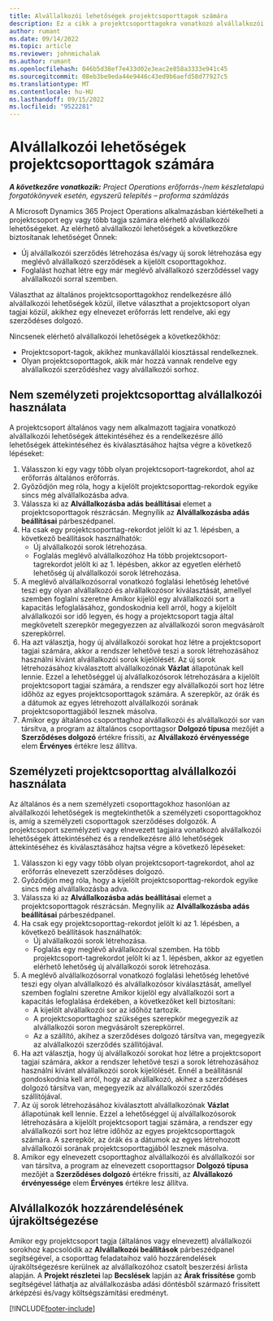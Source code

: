```yaml
---
title: Alvállalkozói lehetőségek projektcsoporttagok számára
description: Ez a cikk a projektcsoporttagokra vonatkozó alvállalkozói lehetőségeket ismerteti a Microsoft Dynamics 365 Project Operations alkalmazásban.
author: rumant
ms.date: 09/14/2022
ms.topic: article
ms.reviewer: johnmichalak
ms.author: rumant
ms.openlocfilehash: 046b5d38ef7e433d02e3eac2e858a3333e941c45
ms.sourcegitcommit: 08eb3be9eda44e9446c43ed9b6aefd58d77927c5
ms.translationtype: MT
ms.contentlocale: hu-HU
ms.lasthandoff: 09/15/2022
ms.locfileid: "9522281"
---
```

# <a name="subcontracting-options-for-project-team-members"></a>Alvállalkozói lehetőségek projektcsoporttagok számára

_**A következőre vonatkozik:** Project Operations erőforrás-/nem készletalapú forgatókönyvek esetén, egyszerű telepítés – proforma számlázás_

A Microsoft Dynamics 365 Project Operations alkalmazásban kiértékelheti a projektcsoport egy vagy több tagja számára elérhető alvállalkozói lehetőségeket. Az elérhető alvállalkozói lehetőségek a következőkre biztosítanak lehetőséget Önnek:

- Új alvállalkozói szerződés létrehozása és/vagy új sorok létrehozása egy meglévő alvállalkozó szerződések a kijelölt csoporttagokhoz. 
- Foglalást hozhat létre egy már meglévő alvállalkozó szerződéssel vagy alvállalkozói sorral szemben. 

Választhat az általános projektcsoporttagokhoz rendelkezésre álló alvállalkozói lehetőségek közül, illetve választhat a projektcsoport olyan tagjai közül, akikhez egy elnevezet erőforrás lett rendelve, aki egy szerződéses dolgozó. 

Nincsenek elérhető alvállalkozói lehetőségek a következőkhöz:

- Projektcsoport-tagok, akikhez munkavállalói kiosztással rendelkeznek. 
- Olyan projektcsoporttagok, akik már hozzá vannak rendelve egy alvállalkozói szerződéshez vagy alvállalkozói sorhoz. 

## <a name="subcontracting-an-unstaffed-project-team-member"></a>Nem személyzeti projektcsoporttag alvállalkozói használata

A projektcsoport általános vagy nem alkalmazott tagjaira vonatkozó alvállalkozói lehetőségek áttekintéséhez és a rendelkezésre álló lehetőségek áttekintéséhez és kiválasztásához hajtsa végre a következő lépéseket:

1. Válasszon ki egy vagy több olyan projektcsoport-tagrekordot, ahol az erőforrás általános erőforrás.
2. Győződjön meg róla, hogy a kijelölt projektcsoporttag-rekordok egyike sincs még alvállalkozásba adva. 
3. Válassza ki az **Alvállalkozásba adás beállításai** elemet a projektcsoporttagok részrácsán. Megnyílik az **Alvállalkozásba adás beállításai** párbeszédpanel. 
4. Ha csak egy projektcsoporttag-rekordot jelölt ki az 1. lépésben, a következő beállítások használhatók:
    - Új alvállalkozói sorok létrehozása. 
    - Foglalás meglévő alvállalkozóhoz Ha több projektcsoport-tagrekordot jelölt ki az 1. lépésben, akkor az egyetlen elérhető lehetőség új alvállalkozói sorok létrehozása.
5. A meglévő alvállalkozósorral vonatkozó foglalási lehetőség lehetővé teszi egy olyan alvállalkozó és alvállalkozósor kiválasztását, amellyel szemben foglalni szeretne Amikor kijelöl egy alvállalkozói sort a kapacitás lefoglalásához, gondoskodnia kell arról, hogy a kijelölt alvállalkozói sor idő legyen, és hogy a projektcsoport tagja által megkövetelt szerepkör megegyezzen az alvállalkozói soron megvásárolt szerepkörrel.
6. Ha azt választja, hogy új alvállalkozói sorokat hoz létre a projektcsoport tagjai számára, akkor a rendszer lehetővé teszi a sorok létrehozásához használni kívánt alvállalkozói sorok kijelölését. Az új sorok létrehozásához kiválasztott alvállalkozónak **Vázlat** állapotúnak kell lennie. Ezzel a lehetőséggel új alvállalkozósorok létrehozására a kijelölt projektcsoport tagjai számára, a rendszer egy alvállalkozói sort hoz létre időhöz az egyes projektcsoporttagok számára. A szerepkör, az órák és a dátumok az egyes létrehozott alvállalkozói sorának projektcsoporttagjából lesznek másolva. 
7. Amikor egy általános csoporttaghoz alvállalkozói és alvállalkozói sor van társítva, a program az általános csoporttagsor **Dolgozó típusa** mezőjét a **Szerződéses dolgozó** értékre frissíti, az **Alvállakozó érvényessége** elem **Érvényes** értékre lesz állítva.

## <a name="subcontracting-a-staffed-project-team-member"></a>Személyzeti projektcsoporttag alvállalkozói használata

Az általános és a nem személyzeti csoporttagokhoz hasonlóan az alvállalkozói lehetőségek is megtekinthetők a személyzeti csoporttagokhoz is, amíg a személyzeti csoporttagok szerződéses dolgozók. A projektcsoport személyzeti vagy elnevezett tagjaira vonatkozó alvállalkozói lehetőségek áttekintéséhez és a rendelkezésre álló lehetőségek áttekintéséhez és kiválasztásához hajtsa végre a következő lépéseket:

1. Válasszon ki egy vagy több olyan projektcsoport-tagrekordot, ahol az erőforrás elnevezett szerződéses dolgozó.
2. Győződjön meg róla, hogy a kijelölt projektcsoporttag-rekordok egyike sincs még alvállalkozásba adva. 
3. Válassza ki az **Alvállalkozásba adás beállításai** elemet a projektcsoporttagok részrácsán. Megnyílik az **Alvállalkozásba adás beállításai** párbeszédpanel. 
4. Ha csak egy projektcsoporttag-rekordot jelölt ki az 1. lépésben, a következő beállítások használhatók:
      - Új alvállalkozói sorok létrehozása.
      - Foglalás egy meglévő alvállalkozóval szemben.
  Ha több projektcsoport-tagrekordot jelölt ki az 1. lépésben, akkor az egyetlen elérhető lehetőség új alvállalkozói sorok létrehozása.
5. A meglévő alvállalkozósorral vonatkozó foglalási lehetőség lehetővé teszi egy olyan alvállalkozó és alvállalkozósor kiválasztását, amellyel szemben foglalni szeretne Amikor kijelöl egy alvállalkozói sort a kapacitás lefoglalása érdekében, a következőket kell biztosítani:
      - A kijelölt alvállalkozói sor az időhöz tartozik. 
      - A projektcsoporttaghoz szükséges szerepkör megegyezik az alvállalkozói soron megvásárolt szerepkörrel. 
      - Az a szállító, akihez a szerződéses dolgozó társítva van, megegyezik az alvállalkozói szerződés szállítójával.
6. Ha azt választja, hogy új alvállalkozói sorokat hoz létre a projektcsoport tagjai számára, akkor a rendszer lehetővé teszi a sorok létrehozásához használni kívánt alvállalkozói sorok kijelölését. Ennél a beállításnál gondoskodnia kell arról, hogy az alvállalkozó, akihez a szerződéses dolgozó társítva van, megegyezik az alvállalkozói szerződés szállítójával. 
7. Az új sorok létrehozásához kiválasztott alvállalkozónak **Vázlat** állapotúnak kell lennie. Ezzel a lehetőséggel új alvállalkozósorok létrehozására a kijelölt projektcsoport tagjai számára, a rendszer egy alvállalkozói sort hoz létre időhöz az egyes projektcsoporttagok számára. A szerepkör, az órák és a dátumok az egyes létrehozott alvállalkozói sorának projektcsoporttagjából lesznek másolva.  
8. Amikor egy elnevezett csoporttaghoz alvállalkozói és alvállalkozói sor van társítva, a program az elnevezett csoporttagsor **Dolgozó típusa** mezőjét a **Szerződéses dolgozó** értékre frissíti, az **Alvállakozó érvényessége** elem **Érvényes** értékre lesz állítva.

## <a name="re-costing-subcontractor-assignments"></a>Alvállalkozók hozzárendelésének újraköltségezése

Amikor egy projektcsoport tagja (általános vagy elnevezett) alvállalkozói sorokhoz kapcsolódik az **Alvállalkozói beállítások** párbeszédpanel segítségével, a csoporttag feladataihoz való hozzárendelések újraköltségezésre kerülnek az alvállalkozóhoz csatolt beszerzési árlista alapján. A **Projekt részletei** lap **Becslések** lapján az **Árak frissítése** gomb segítségével láthatja az alvállalkozásba adási döntésből származó frissített árképzési és/vagy költségszámítási eredményt.

[!INCLUDE[footer-include](../../includes/footer-banner.md)]
